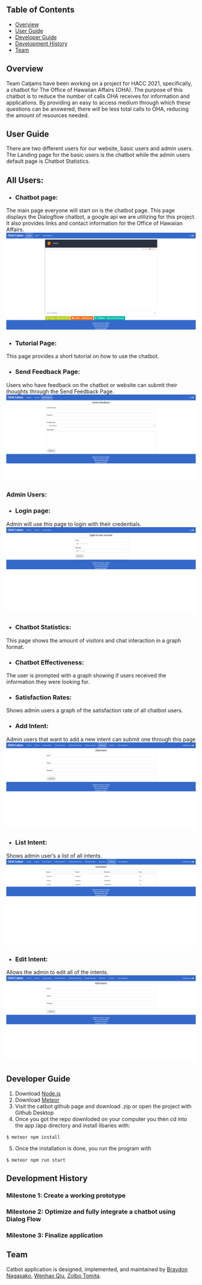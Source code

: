 ## Table of Contents
* [Overview](#overview)
* [User Guide](#user-guide)
* [Developer Guide](#developer-guide)
* [Development History](#development-history)
* [Team](#team)

## Overview

Team Catjams have been working on a project for HACC 2021, specifically, a chatbot for The Office of Hawaiian Affairs (OHA). The purpose of this chatbot is to reduce the number of calls OHA receives for information and applications. By providing an easy to access medium through which these questions can be answered, there will be less total calls to OHA, reducing the amount of resources needed. 
  
## User Guide

There are two different users for our website, basic users and admin users. The Landing page for the basic users is the chatbot while the admin users default page is Chatbot Statistics. 

 ## All Users:
 
 * ### Chatbot page: 
 The main page everyone will start on is the chatbot page. This page displays the Dialogflow chatbot, a google api we are utilizing for this project. It 	also provides links and contact information for the Office of Hawaiian Affairs. ![](images/landing-page.jpg)
 * ### Tutorial Page: 
 This page provides a short tutorial on how to use the chatbot.
 * ### Send Feedback Page: 
 Users who have feedback on the chatbot or website can submit their thoughts through the Send Feedback Page.![](images/send-feedback.jpg)
 
 ### Admin Users: 

 * ### Login page: 
 Admin will use this page to login with their credentials.![](images/login.jpg)
 * ### Chatbot Statistics: 
 This page shows the amount of visitors and chat interaction in a graph format.
 * ### Chatbot Effectiveness: 
 The user is prompted with a graph showing if users received the information they were looking for.
 * ### Satisfaction Rates: 
 Shows admin users a graph of the satisfaction rate of all chatbot users.
 * ### Add Intent: 
 Admin users that want to add a new intent can submit one through this page ![](images/add-intent.jpg)
 * ### List Intent: 
 Shows admin user’s a list of all intents.![](images/list-intent.jpg)
 * ### Edit Intent:
 Allows the admin to edit all of the intents.![](images/edit-intent.jpg)
  
## Developer Guide

1. Download [Node.js](https://nodejs.org/en/)
2. Download [Meteor](https://www.meteor.com/)
3. Visit the catbot github page and download .zip or open the project with Github Desktop
4. Once you got the repo downloded on your computer you then cd into the app /app directory and install libaries with:
```
$ meteor npm install
```
5. Once the installation is done, you run the program with
```
$ meteor npm run start
```

## Development History

### Milestone 1: Create a working prototype 
### Milestone 2: Optimize and fully integrate a chatbot using Dialog Flow
### Milestone 3: Finalize application 

## Team

Catbot application is designed, implemented, and maintained by [Braydon Nagasako](https://github.com/Breadonn), [Wenhao Qiu](https://github.com/wenhaoq20), [Zolbo Tomita](https://github.com/TomitaZ).

